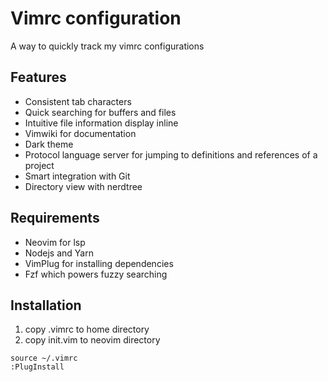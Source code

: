# Vimrc configuration

A way to quickly track my vimrc configurations

## Features

- Consistent tab characters
- Quick searching for buffers and files
- Intuitive file information display inline
- Vimwiki for documentation
- Dark theme
- Protocol language server for jumping to definitions and references of a project
- Smart integration with Git
- Directory view with nerdtree

## Requirements

- Neovim for lsp
- Nodejs and Yarn
- VimPlug for installing dependencies
- Fzf which powers fuzzy searching

## Installation
1. copy .vimrc to home directory
2. copy init.vim to neovim directory

```
source ~/.vimrc
:PlugInstall
```
